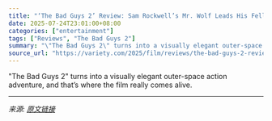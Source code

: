 ```yaml
---
title: "‘The Bad Guys 2’ Review: Sam Rockwell’s Mr. Wolf Leads His Fellow Animal Scoundrels in a Benignly Rambunctious Follow-Up"
date: 2025-07-24T23:01:00+08:00
categories: ["entertainment"]
tags: ["Reviews", "The Bad Guys 2"]
summary: "\"The Bad Guys 2\" turns into a visually elegant outer-space action adventure, and that’s where the film really comes alive."
source_url: "https://variety.com/2025/film/reviews/the-bad-guys-2-review-sam-rockwell-1236468248/"
---
```


"The Bad Guys 2" turns into a visually elegant outer-space action adventure, and that’s where the film really comes alive.

---

*来源: [原文链接](https://variety.com/2025/film/reviews/the-bad-guys-2-review-sam-rockwell-1236468248/)*
